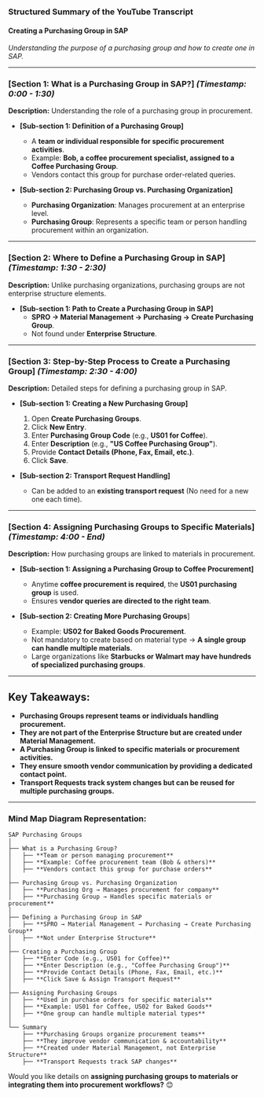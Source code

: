 ### **Structured Summary of the YouTube Transcript**  

#### **Creating a Purchasing Group in SAP**  
*Understanding the purpose of a purchasing group and how to create one in SAP.*  

---

### **[Section 1: What is a Purchasing Group in SAP?]** *(Timestamp: 0:00 - 1:30)*  
**Description:** Understanding the role of a purchasing group in procurement.  

- **[Sub-section 1: Definition of a Purchasing Group]**  
  - A **team or individual responsible for specific procurement activities**.  
  - Example: **Bob, a coffee procurement specialist, assigned to a Coffee Purchasing Group**.  
  - Vendors contact this group for purchase order-related queries.  

- **[Sub-section 2: Purchasing Group vs. Purchasing Organization]**  
  - **Purchasing Organization**: Manages procurement at an enterprise level.  
  - **Purchasing Group**: Represents a specific team or person handling procurement within an organization.  

---

### **[Section 2: Where to Define a Purchasing Group in SAP]** *(Timestamp: 1:30 - 2:30)*  
**Description:** Unlike purchasing organizations, purchasing groups are not enterprise structure elements.  

- **[Sub-section 1: Path to Create a Purchasing Group in SAP]**  
  - **SPRO → Material Management → Purchasing → Create Purchasing Group**.  
  - Not found under **Enterprise Structure**.  

---

### **[Section 3: Step-by-Step Process to Create a Purchasing Group]** *(Timestamp: 2:30 - 4:00)*  
**Description:** Detailed steps for defining a purchasing group in SAP.  

- **[Sub-section 1: Creating a New Purchasing Group]**  
  1. Open **Create Purchasing Groups**.  
  2. Click **New Entry**.  
  3. Enter **Purchasing Group Code** (e.g., **US01 for Coffee**).  
  4. Enter **Description** (e.g., **"US Coffee Purchasing Group"**).  
  5. Provide **Contact Details (Phone, Fax, Email, etc.)**.  
  6. Click **Save**.  

- **[Sub-section 2: Transport Request Handling]**  
  - Can be added to an **existing transport request** (No need for a new one each time).  

---

### **[Section 4: Assigning Purchasing Groups to Specific Materials]** *(Timestamp: 4:00 - End)*  
**Description:** How purchasing groups are linked to materials in procurement.  

- **[Sub-section 1: Assigning a Purchasing Group to Coffee Procurement]**  
  - Anytime **coffee procurement is required**, the **US01 purchasing group** is used.  
  - Ensures **vendor queries are directed to the right team**.  

- **[Sub-section 2: Creating More Purchasing Groups**]  
  - Example: **US02 for Baked Goods Procurement**.  
  - Not mandatory to create based on material type → **A single group can handle multiple materials**.  
  - Large organizations like **Starbucks or Walmart may have hundreds of specialized purchasing groups**.  

---

## **Key Takeaways:**  
- **Purchasing Groups represent teams or individuals handling procurement.**  
- **They are not part of the Enterprise Structure but are created under Material Management.**  
- **A Purchasing Group is linked to specific materials or procurement activities.**  
- **They ensure smooth vendor communication by providing a dedicated contact point.**  
- **Transport Requests track system changes but can be reused for multiple purchasing groups.**  

---

### **Mind Map Diagram Representation:**  
```
SAP Purchasing Groups  
│  
├── What is a Purchasing Group?  
│   ├── **Team or person managing procurement**  
│   ├── **Example: Coffee procurement team (Bob & others)**  
│   ├── **Vendors contact this group for purchase orders**  
│  
├── Purchasing Group vs. Purchasing Organization  
│   ├── **Purchasing Org → Manages procurement for company**  
│   ├── **Purchasing Group → Handles specific materials or procurement**  
│  
├── Defining a Purchasing Group in SAP  
│   ├── **SPRO → Material Management → Purchasing → Create Purchasing Group**  
│   ├── **Not under Enterprise Structure**  
│  
├── Creating a Purchasing Group  
│   ├── **Enter Code (e.g., US01 for Coffee)**  
│   ├── **Enter Description (e.g., "Coffee Purchasing Group")**  
│   ├── **Provide Contact Details (Phone, Fax, Email, etc.)**  
│   ├── **Click Save & Assign Transport Request**  
│  
├── Assigning Purchasing Groups  
│   ├── **Used in purchase orders for specific materials**  
│   ├── **Example: US01 for Coffee, US02 for Baked Goods**  
│   ├── **One group can handle multiple material types**  
│  
└── Summary  
    ├── **Purchasing Groups organize procurement teams**  
    ├── **They improve vendor communication & accountability**  
    ├── **Created under Material Management, not Enterprise Structure**  
    ├── **Transport Requests track SAP changes**  
```

Would you like details on **assigning purchasing groups to materials or integrating them into procurement workflows?** 😊